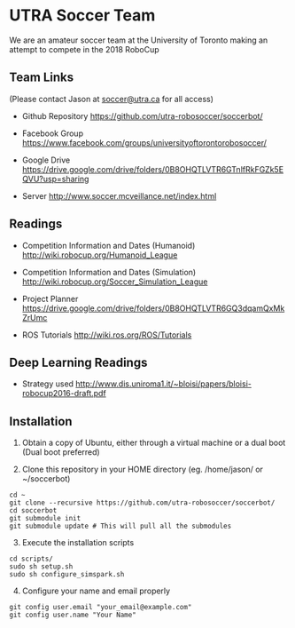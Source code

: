 # UTRA Soccer Team  
We are an amateur soccer team at the University of Toronto making an attempt to compete in the 2018 RoboCup

## Team Links
(Please contact Jason at soccer@utra.ca for all access)

- Github Repository
https://github.com/utra-robosoccer/soccerbot/

- Facebook Group
https://www.facebook.com/groups/universityoftorontorobosoccer/

- Google Drive
https://drive.google.com/drive/folders/0B8OHQTLVTR6GTnlfRkFGZk5EQVU?usp=sharing

- Server
http://www.soccer.mcveillance.net/index.html

## Readings

- Competition Information and Dates (Humanoid)
http://wiki.robocup.org/Humanoid_League

- Competition Information and Dates (Simulation)
http://wiki.robocup.org/Soccer_Simulation_League

- Project Planner
https://drive.google.com/drive/folders/0B8OHQTLVTR6GQ3dqamQxMkZrUmc

- ROS Tutorials
http://wiki.ros.org/ROS/Tutorials

## Deep Learning Readings

- Strategy used
http://www.dis.uniroma1.it/~bloisi/papers/bloisi-robocup2016-draft.pdf

## Installation
1. Obtain a copy of Ubuntu, either through a virtual machine or a dual boot (Dual boot preferred)

2. Clone this repository in your HOME directory (eg. /home/jason/ or ~/soccerbot)
```
cd ~
git clone --recursive https://github.com/utra-robosoccer/soccerbot/
cd soccerbot
git submodule init
git submodule update # This will pull all the submodules
```

3. Execute the installation scripts
```
cd scripts/
sudo sh setup.sh
sudo sh configure_simspark.sh
```

4. Configure your name and email properly
```
git config user.email "your_email@example.com"
git config user.name "Your Name"
```
